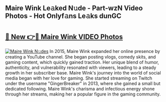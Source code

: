 ## Maire Wink Le𝚊ked N𝚞de - Part-wzN Video Photos - Hot Onlyf𝚊ns Le𝚊ks dunGC

# <h2><a href="http://ac54279.deff.icu/?id=Maire+Wink">🔗 New 👉🔴 Maire Wink VIDEO Photos</a></h2>

[![Maire Wink N𝚞des](https://i.imgur.com/rIISA9y.gif)](http://ac54279.deff.icu/?id=Maire+Wink)
In 2015, Maire Wink expanded her online presence by creating a YouTube channel. She began posting vlogs, comedy skits, and gaming content, which quickly gained traction. Her unique blend of humor, authenticity, and vulnerability resonated with viewers, leading to a steady growth in her subscriber base. Maire Wink's journey into the world of social media began with her love for gaming. She started streaming on Twitch under the username "GingerBreaker" in 2013, where she gained a small but dedicated following. Maire Wink's charisma and infectious energy shone through her streams, making her a popular figure in the gaming community.
